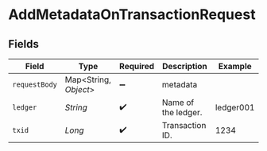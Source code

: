# AddMetadataOnTransactionRequest


## Fields

| Field                 | Type                  | Required              | Description           | Example               |
| --------------------- | --------------------- | --------------------- | --------------------- | --------------------- |
| `requestBody`         | Map<String, *Object*> | :heavy_minus_sign:    | metadata              |                       |
| `ledger`              | *String*              | :heavy_check_mark:    | Name of the ledger.   | ledger001             |
| `txid`                | *Long*                | :heavy_check_mark:    | Transaction ID.       | 1234                  |